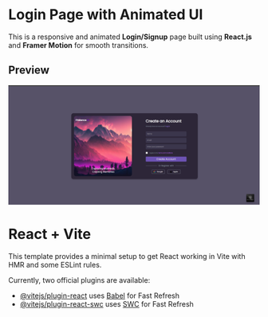 # Login Page with Animated UI

This is a responsive and animated **Login/Signup** page built using **React.js** and **Framer Motion** for smooth transitions.

## **Preview**
![image alt](https://github.com/DJPanwar/Login_From/blob/main/src/assets/assignment.png?raw=true)







# React + Vite

This template provides a minimal setup to get React working in Vite with HMR and some ESLint rules.

Currently, two official plugins are available:

- [@vitejs/plugin-react](https://github.com/vitejs/vite-plugin-react/blob/main/packages/plugin-react/README.md) uses [Babel](https://babeljs.io/) for Fast Refresh
- [@vitejs/plugin-react-swc](https://github.com/vitejs/vite-plugin-react-swc) uses [SWC](https://swc.rs/) for Fast Refresh
